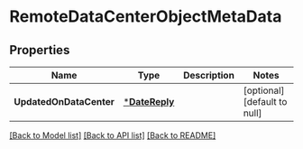 # RemoteDataCenterObjectMetaData

## Properties
Name | Type | Description | Notes
------------ | ------------- | ------------- | -------------
**UpdatedOnDataCenter** | [***DateReply**](DateReply.md) |  | [optional] [default to null]

[[Back to Model list]](../README.md#documentation-for-models) [[Back to API list]](../README.md#documentation-for-api-endpoints) [[Back to README]](../README.md)


